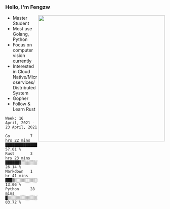 ### Hello, I'm Fengzw

<img align="right" src="https://github-readme-stats.vercel.app/api?username=zhiwei-Feng&show_icons=true&icon_color=000000&text_color=000000&bg_color=ffffff&hide_title=false&title_color=000000" width="400" />

- Master Student
- Most use Golang, Python
- Focus on computer vision currently
- Interested in Cloud Native/Microservices/Distributed System
- Gopher
- Follow & Learn Rust
  
<!--START_SECTION:waka-->
```text
Week: 16 April, 2021 - 23 April, 2021

Go         7 hrs 22 mins   ██████████████▒░░░░░░░░░░   57.01 % 
Rust       3 hrs 23 mins   ██████▓░░░░░░░░░░░░░░░░░░   26.14 % 
Markdown   1 hr 41 mins    ███▒░░░░░░░░░░░░░░░░░░░░░   13.06 % 
Python     28 mins         █░░░░░░░░░░░░░░░░░░░░░░░░   03.72 % 
```
<!--END_SECTION:waka-->
</p>



<!--
[![github stats](https://github-readme-stats.vercel.app/api?username=zhiwei-Feng&theme=tokyonight&show_icons=true)](https://github.com/anuraghazra/github-readme-stats)
-->




<!--
**zhiwei-Feng/zhiwei-Feng** is a ✨ _special_ ✨ repository because its `README.md` (this file) appears on your GitHub profile.

Here are some ideas to get you started:

- 🔭 I’m currently working on ...
- 🌱 I’m currently learning ...
- 👯 I’m looking to collaborate on ...
- 🤔 I’m looking for help with ...
- 💬 Ask me about ...
- 📫 How to reach me: ...
- 😄 Pronouns: ...
- ⚡ Fun fact: ...
-->



